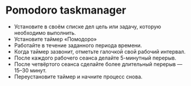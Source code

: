 <h1>Pomodoro taskmanager</h1>
<ul>
  <li>Установите в своём списке дел цель или задачу, которую необходимо выполнить.</li>
<li>Установите таймер «Помодоро»</li>
<li>Работайте в течение заданного периода времени.</li>
<li>Когда таймер зазвонит, отметьте галочкой свой рабочий интервал.</li>
<li>После каждого рабочего сеанса делайте 5-минутный перерыв.</li>
<li>После четвёртого сеанса сделайте более длительный перерыв — 15–30 минут.</li>
<li>Переустановите таймер и начните процесс снова.</li>
</ul>
